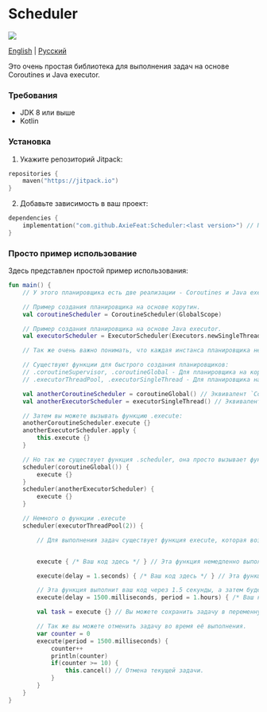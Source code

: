 # Scheduler

[![](https://jitpack.io/v/AxieFeat/Scheduler.svg)](https://jitpack.io/#AxieFeat/Scheduler)

[English](README.md) | [Русский](README_ru.md)

Это очень простая библиотека для выполнения задач на основе Coroutines и Java executor.

### Требования
- JDK 8 или выше
- Kotlin

### Установка

1. Укажите репозиторий Jitpack:
```kotlin
repositories {
    maven("https://jitpack.io")
}
```

2. Добавьте зависимость в ваш проект:
```kotlin
dependencies {
    implementation("com.github.AxieFeat:Scheduler:<last version>") // Посмотрите последний релиз в начале README
}
```

### Просто пример использование
Здесь представлен простой пример использования:

```kotlin
fun main() {
    // У этого планировщика есть две реализации - Coroutines и Java executor.

    // Пример создания планировщика на основе корутин.
    val coroutineScheduler = CoroutineScheduler(GlobalScope)

    // Пример создания планировщика на основе Java executor.
    val executorScheduler = ExecutorScheduler(Executors.newSingleThreadScheduledExecutor())

    // Так же очень важно понимать, что каждая инстанса планировщика независима и имеет свой личный счётчик задач.

    // Существуют функции для быстрого создания планировщиков:
    // .coroutineSupervisor, .coroutineGlobal - Для планировщика на корутинах.
    // .executorThreadPool, .executorSingleThread - Для планировщика на Java executor.

    val anotherCoroutineScheduler = coroutineGlobal() // Эквивалент `CoroutineScheduler(GlobalScope)`
    val anotherExecutorScheduler = executorSingleThread() // Эквивалент `ExecutorScheduler(Executors.newSingleThreadScheduledExecutor())`

    // Затем вы можете вызывать функцию .execute:
    anotherCoroutineScheduler.execute {}
    anotherExecutorScheduler.apply {
        this.execute {}
    }

    // Но так же существует функция .scheduler, она просто вызывает функция .apply на объекте.
    scheduler(coroutineGlobal()) {
        execute {}
    }
    scheduler(anotherExecutorScheduler) {
        execute {}
    }

    // Немного о функции .execute
    scheduler(executorThreadPool(2)) {

        // Для выполнения задач существует функция execute, которая возвращает экземпляр SchedulerTask.


        execute { /* Ваш код здесь */ } // Эта функция немедленно выполнит ваш код.

        execute(delay = 1.seconds) { /* Ваш код здесь */ } // Эта функция выполнит ваш код через 1 секунду.

        // Эта функция выполнит ваш код через 1.5 секунды, а затем будет выполнять его каждый час.
        execute(delay = 1500.milliseconds, period = 1.hours) { /* Ваш код здесь */ }

        val task = execute {} // Вы можете сохранить задачу в переменную и, например, отменить её в будущем.

        // Так же вы можете отменить задачу во время её выполнения.
        var counter = 0
        execute(period = 1500.milliseconds) {
            counter++
            println(counter)
            if(counter >= 10) {
                this.cancel() // Отмена текущей задачи.
            }
        }
    }
}
```
